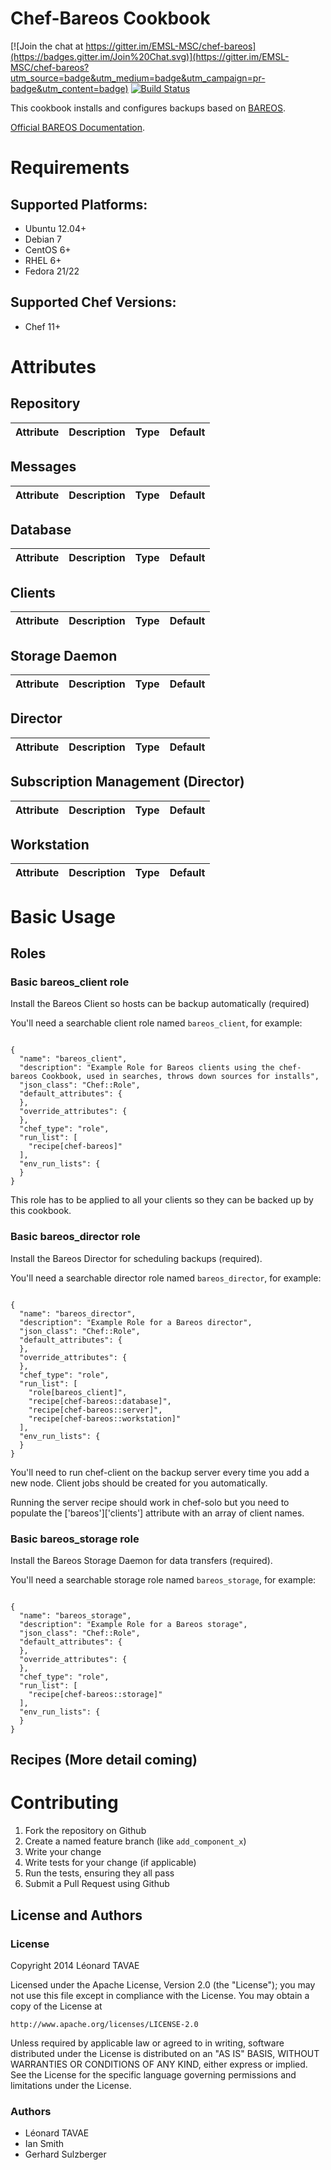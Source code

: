 Chef-Bareos Cookbook
====================

[![Join the chat at https://gitter.im/EMSL-MSC/chef-bareos](https://badges.gitter.im/Join%20Chat.svg)](https://gitter.im/EMSL-MSC/chef-bareos?utm_source=badge&utm_medium=badge&utm_campaign=pr-badge&utm_content=badge)  [![Build Status](https://travis-ci.org/sitle/chef-bareos.svg?branch=master)](https://travis-ci.org/sitle/chef-bareos)

This cookbook installs and configures backups based on [BAREOS](https://www.bareos.org/en/).

[Official BAREOS Documentation](http://doc.bareos.org/master/html/bareos-manual-main-reference.html).

# Requirements

## Supported Platforms:

 * Ubuntu 12.04+
 * Debian 7
 * CentOS 6+
 * RHEL 6+
 * Fedora 21/22

## Supported Chef Versions:

 * Chef 11+

# Attributes

## Repository

Attribute        | Description | Type | Default
-----------------|-------------|------|---------

## Messages

Attribute        | Description | Type | Default
-----------------|-------------|------|---------

## Database

Attribute        | Description | Type | Default
-----------------|-------------|------|---------

## Clients

Attribute        | Description | Type | Default
-----------------|-------------|------|---------

## Storage Daemon

Attribute        | Description | Type | Default
-----------------|-------------|------|---------

## Director

Attribute        | Description | Type | Default
-----------------|-------------|------|---------

## Subscription Management (Director)

Attribute        | Description | Type | Default
-----------------|-------------|------|---------

## Workstation

Attribute        | Description | Type | Default
-----------------|-------------|------|---------

# Basic Usage

## Roles

### Basic bareos\_client role
Install the Bareos Client so hosts can be backup automatically (required)

You'll need a searchable client role named ```bareos_client```, for example:
```

{
  "name": "bareos_client",
  "description": "Example Role for Bareos clients using the chef-bareos Cookbook, used in searches, throws down sources for installs",
  "json_class": "Chef::Role",
  "default_attributes": {
  },
  "override_attributes": {
  },
  "chef_type": "role",
  "run_list": [
    "recipe[chef-bareos]"
  ],
  "env_run_lists": {
  }
}
```

This role has to be applied to all your clients so they can be backed up by this cookbook.

### Basic bareos\_director role
Install the Bareos Director for scheduling backups (required).

You'll need a searchable director role named ```bareos_director```, for example:
```

{
  "name": "bareos_director",
  "description": "Example Role for a Bareos director",
  "json_class": "Chef::Role",
  "default_attributes": {
  },
  "override_attributes": {
  },
  "chef_type": "role",
  "run_list": [
    "role[bareos_client]",
    "recipe[chef-bareos::database]",
    "recipe[chef-bareos::server]",
    "recipe[chef-bareos::workstation]"
  ],
  "env_run_lists": {
  }
}

```

You'll need to run chef-client on the backup server every time you add a new node. Client jobs should be created for you automatically.

Running the server recipe should work in chef-solo but you need to populate the ['bareos']['clients'] attribute with an array of client names.

### Basic bareos\_storage role
Install the Bareos Storage Daemon for data transfers (required).

You'll need a searchable storage role named ```bareos_storage```, for example:
```

{
  "name": "bareos_storage",
  "description": "Example Role for a Bareos storage",
  "json_class": "Chef::Role",
  "default_attributes": {
  },
  "override_attributes": {
  },
  "chef_type": "role",
  "run_list": [
    "recipe[chef-bareos::storage]"
  ],
  "env_run_lists": {
  }
}

```

## Recipes (More detail coming)

# Contributing

1. Fork the repository on Github
2. Create a named feature branch (like ```add_component_x```)
3. Write your change
4. Write tests for your change (if applicable)
5. Run the tests, ensuring they all pass
6. Submit a Pull Request using Github

## License and Authors

### License

Copyright 2014 Léonard TAVAE

Licensed under the Apache License, Version 2.0 (the "License");
you may not use this file except in compliance with the License.
You may obtain a copy of the License at

    http://www.apache.org/licenses/LICENSE-2.0

Unless required by applicable law or agreed to in writing, software
distributed under the License is distributed on an "AS IS" BASIS,
WITHOUT WARRANTIES OR CONDITIONS OF ANY KIND, either express or implied.
See the License for the specific language governing permissions and
limitations under the License.

### Authors 

* Léonard TAVAE
* Ian Smith
* Gerhard Sulzberger
